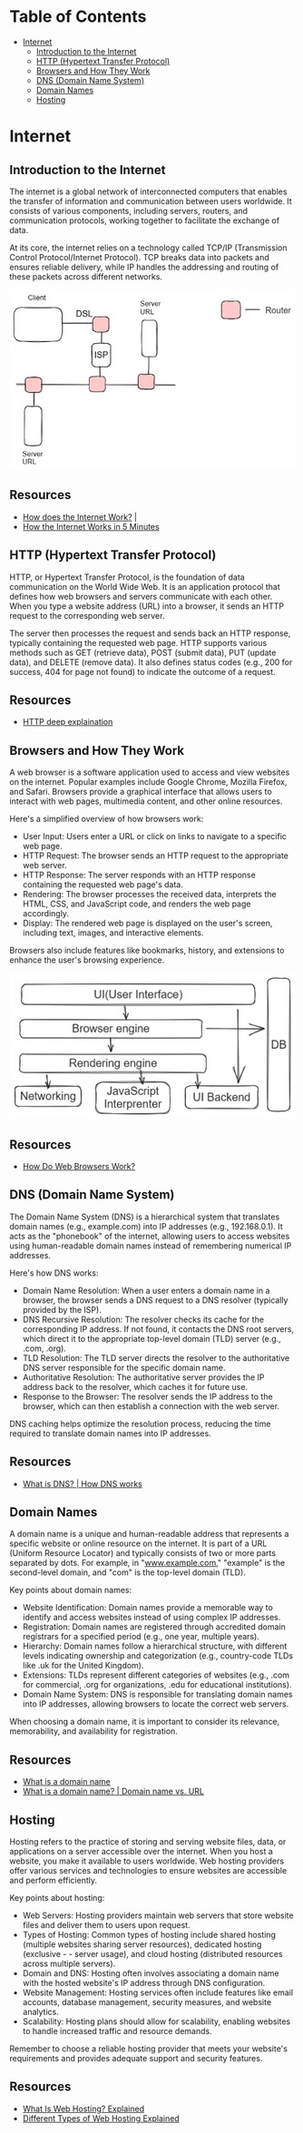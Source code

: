 # Table of Contents

- [Internet](#internet)
    - [Introduction to the Internet](#introduction-to-the-internet)
    - [HTTP (Hypertext Transfer Protocol)](#hypertext-transfer-protocol)
    - [Browsers and How They Work](#browsers-and-how-they-work)
    - [DNS (Domain Name System)](#domain-name-system)
    - [Domain Names](#domain-names)
    - [Hosting](#hosting)

# Internet

## Introduction to the Internet

The internet is a global network of interconnected computers that enables the transfer of information and communication between users worldwide. It consists of various components, including servers, routers, and communication protocols, working together to facilitate the exchange of data.

At its core, the internet relies on a technology called TCP/IP (Transmission Control Protocol/Internet Protocol). TCP breaks data into packets and ensures reliable delivery, while IP handles the addressing and routing of these packets across different networks.

![Example of Internet](./images/internet.png)

## Resources

- [How does the Internet Work?](https://cs.fyi/guide/how-does-internet-work) |
- [How the Internet Works in 5 Minutes](https://www.youtube.com/watch?v=7_LPdttKXPc)

## HTTP (Hypertext Transfer Protocol)

HTTP, or Hypertext Transfer Protocol, is the foundation of data communication on the World Wide Web. It is an application protocol that defines how web browsers and servers communicate with each other. When you type a website address (URL) into a browser, it sends an HTTP request to the corresponding web server.

The server then processes the request and sends back an HTTP response, typically containing the requested web page. HTTP supports various methods such as GET (retrieve data), POST (submit data), PUT (update data), and DELETE (remove data). It also defines status codes (e.g., 200 for success, 404 for page not found) to indicate the outcome of a request.

## Resources

- [HTTP deep explaination](https://cs.fyi/guide/http-in-depth)

## Browsers and How They Work

A web browser is a software application used to access and view websites on the internet. Popular examples include Google Chrome, Mozilla Firefox, and Safari. Browsers provide a graphical interface that allows users to interact with web pages, multimedia content, and other online resources.

Here's a simplified overview of how browsers work:

- User Input: Users enter a URL or click on links to navigate to a specific web page.
- HTTP Request: The browser sends an HTTP request to the appropriate web server.
- HTTP Response: The server responds with an HTTP response containing the requested web page's data.
- Rendering: The browser processes the received data, interprets the HTML, CSS, and JavaScript code, and renders the web page accordingly.
- Display: The rendered web page is displayed on the user's screen, including text, images, and interactive elements.

Browsers also include features like bookmarks, history, and extensions to enhance the user's browsing experience.

![Example of Internet](./images/webWorking.png)

## Resources

- [How Do Web Browsers Work?](https://www.youtube.com/watch?v=WjDrMKZWCt0)

## DNS (Domain Name System)

The Domain Name System (DNS) is a hierarchical system that translates domain names (e.g., example.com) into IP addresses (e.g., 192.168.0.1). It acts as the "phonebook" of the internet, allowing users to access websites using human-readable domain names instead of remembering numerical IP addresses.

Here's how DNS works:

- Domain Name Resolution: When a user enters a domain name in a browser, the browser sends a DNS request to a DNS resolver (typically provided by the ISP).
- DNS Recursive Resolution: The resolver checks its cache for the corresponding IP address. If not found, it contacts the DNS root servers, which direct it to the appropriate top-level domain (TLD) server (e.g., .com, .org).
- TLD Resolution: The TLD server directs the resolver to the authoritative DNS server responsible for the specific domain name.
- Authoritative Resolution: The authoritative server provides the IP address back to the resolver, which caches it for future use.
- Response to the Browser: The resolver sends the IP address to the browser, which can then establish a connection with the web server.

DNS caching helps optimize the resolution process, reducing the time required to translate domain names into IP addresses.

## Resources

- [What is DNS? | How DNS works](https://www.cloudflare.com/en-gb/learning/dns/what-is-dns/)

## Domain Names

A domain name is a unique and human-readable address that represents a specific website or online resource on the internet. It is part of a URL (Uniform Resource Locator) and typically consists of two or more parts separated by dots. For example, in "www.example.com," "example" is the second-level domain, and "com" is the top-level domain (TLD).

Key points about domain names:

- Website Identification: Domain names provide a memorable way to identify and access websites instead of using complex IP addresses.
- Registration: Domain names are registered through accredited domain registrars for a specified period (e.g., one year, multiple years).
- Hierarchy: Domain names follow a hierarchical structure, with different levels indicating ownership and categorization (e.g., country-code TLDs like .uk for the United Kingdom).
- Extensions: TLDs represent different categories of websites (e.g., .com for commercial, .org for organizations, .edu for educational institutions).
- Domain Name System: DNS is responsible for translating domain names into IP addresses, allowing browsers to locate the correct web servers.

When choosing a domain name, it is important to consider its relevance, memorability, and availability for registration.

## Resources

- [What is a domain name](https://developer.mozilla.org/en-US/docs/Learn/Common_questions/Web_mechanics/What_is_a_domain_name)
- [What is a domain name? | Domain name vs. URL](https://www.cloudflare.com/en-gb/learning/dns/glossary/what-is-a-domain-name/)

## Hosting

Hosting refers to the practice of storing and serving website files, data, or applications on a server accessible over the internet. When you host a website, you make it available to users worldwide. Web hosting providers offer various services and technologies to ensure websites are accessible and perform efficiently.

Key points about hosting:

- Web Servers: Hosting providers maintain web servers that store website files and deliver them to users upon request.
- Types of Hosting: Common types of hosting include shared hosting (multiple websites sharing server resources), dedicated hosting (exclusive - - server usage), and cloud hosting (distributed resources across multiple servers).
- Domain and DNS: Hosting often involves associating a domain name with the hosted website's IP address through DNS configuration.
- Website Management: Hosting services often include features like email accounts, database management, security measures, and website analytics.
- Scalability: Hosting plans should allow for scalability, enabling websites to handle increased traffic and resource demands.

Remember to choose a reliable hosting provider that meets your website's requirements and provides adequate support and security features.

## Resources

- [What Is Web Hosting? Explained](https://www.youtube.com/watch?v=htbY9-yggB0) 
- [Different Types of Web Hosting Explained](https://www.youtube.com/watch?v=AXVZYzw8geg)


